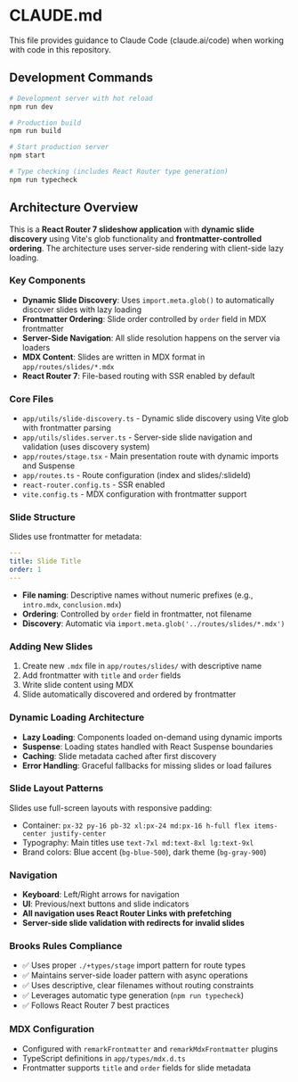 # CLAUDE.md

This file provides guidance to Claude Code (claude.ai/code) when working with code in this repository.

## Development Commands

```bash
# Development server with hot reload
npm run dev

# Production build
npm run build

# Start production server
npm start

# Type checking (includes React Router type generation)
npm run typecheck
```

## Architecture Overview

This is a **React Router 7 slideshow application** with **dynamic slide discovery** using Vite's glob functionality and **frontmatter-controlled ordering**. The architecture uses server-side rendering with client-side lazy loading.

### Key Components

- **Dynamic Slide Discovery**: Uses `import.meta.glob()` to automatically discover slides with lazy loading
- **Frontmatter Ordering**: Slide order controlled by `order` field in MDX frontmatter
- **Server-Side Navigation**: All slide resolution happens on the server via loaders  
- **MDX Content**: Slides are written in MDX format in `app/routes/slides/*.mdx`
- **React Router 7**: File-based routing with SSR enabled by default

### Core Files

- `app/utils/slide-discovery.ts` - Dynamic slide discovery using Vite glob with frontmatter parsing
- `app/utils/slides.server.ts` - Server-side slide navigation and validation (uses discovery system)
- `app/routes/stage.tsx` - Main presentation route with dynamic imports and Suspense
- `app/routes.ts` - Route configuration (index and slides/:slideId)
- `react-router.config.ts` - SSR enabled
- `vite.config.ts` - MDX configuration with frontmatter support

### Slide Structure

Slides use frontmatter for metadata:
```yaml
---
title: Slide Title
order: 1
---
```

- **File naming**: Descriptive names without numeric prefixes (e.g., `intro.mdx`, `conclusion.mdx`)
- **Ordering**: Controlled by `order` field in frontmatter, not filename
- **Discovery**: Automatic via `import.meta.glob('../routes/slides/*.mdx')`

### Adding New Slides

1. Create new `.mdx` file in `app/routes/slides/` with descriptive name
2. Add frontmatter with `title` and `order` fields
3. Write slide content using MDX
4. Slide automatically discovered and ordered by frontmatter

### Dynamic Loading Architecture

- **Lazy Loading**: Components loaded on-demand using dynamic imports
- **Suspense**: Loading states handled with React Suspense boundaries
- **Caching**: Slide metadata cached after first discovery
- **Error Handling**: Graceful fallbacks for missing slides or load failures

### Slide Layout Patterns

Slides use full-screen layouts with responsive padding:
- Container: `px-32 py-16 pb-32 xl:px-24 md:px-16 h-full flex items-center justify-center`
- Typography: Main titles use `text-7xl md:text-8xl lg:text-9xl`
- Brand colors: Blue accent (`bg-blue-500`), dark theme (`bg-gray-900`)

### Navigation

- **Keyboard**: Left/Right arrows for navigation
- **UI**: Previous/next buttons and slide indicators
- **All navigation uses React Router Links with prefetching**
- **Server-side slide validation with redirects for invalid slides**

### Brooks Rules Compliance

- ✅ Uses proper `./+types/stage` import pattern for route types
- ✅ Maintains server-side loader pattern with async operations
- ✅ Uses descriptive, clear filenames without routing constraints
- ✅ Leverages automatic type generation (`npm run typecheck`)
- ✅ Follows React Router 7 best practices

### MDX Configuration

- Configured with `remarkFrontmatter` and `remarkMdxFrontmatter` plugins
- TypeScript definitions in `app/types/mdx.d.ts`
- Frontmatter supports `title` and `order` fields for slide metadata